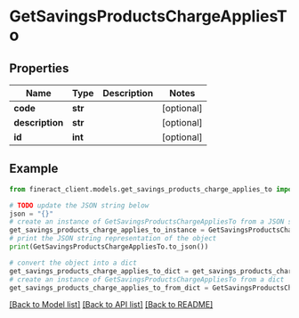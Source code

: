 # GetSavingsProductsChargeAppliesTo


## Properties

Name | Type | Description | Notes
------------ | ------------- | ------------- | -------------
**code** | **str** |  | [optional] 
**description** | **str** |  | [optional] 
**id** | **int** |  | [optional] 

## Example

```python
from fineract_client.models.get_savings_products_charge_applies_to import GetSavingsProductsChargeAppliesTo

# TODO update the JSON string below
json = "{}"
# create an instance of GetSavingsProductsChargeAppliesTo from a JSON string
get_savings_products_charge_applies_to_instance = GetSavingsProductsChargeAppliesTo.from_json(json)
# print the JSON string representation of the object
print(GetSavingsProductsChargeAppliesTo.to_json())

# convert the object into a dict
get_savings_products_charge_applies_to_dict = get_savings_products_charge_applies_to_instance.to_dict()
# create an instance of GetSavingsProductsChargeAppliesTo from a dict
get_savings_products_charge_applies_to_from_dict = GetSavingsProductsChargeAppliesTo.from_dict(get_savings_products_charge_applies_to_dict)
```
[[Back to Model list]](../README.md#documentation-for-models) [[Back to API list]](../README.md#documentation-for-api-endpoints) [[Back to README]](../README.md)


